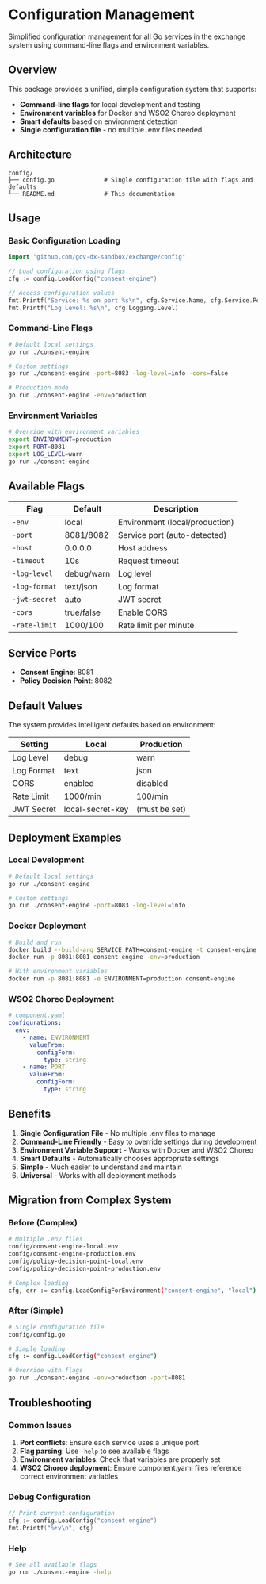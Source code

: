 # Configuration Management

Simplified configuration management for all Go services in the exchange system using command-line flags and environment variables.

## Overview

This package provides a unified, simple configuration system that supports:
- **Command-line flags** for local development and testing
- **Environment variables** for Docker and WSO2 Choreo deployment
- **Smart defaults** based on environment detection
- **Single configuration file** - no multiple .env files needed

## Architecture

```
config/
├── config.go              # Single configuration file with flags and defaults
└── README.md              # This documentation
```

## Usage

### Basic Configuration Loading

```go
import "github.com/gov-dx-sandbox/exchange/config"

// Load configuration using flags
cfg := config.LoadConfig("consent-engine")

// Access configuration values
fmt.Printf("Service: %s on port %s\n", cfg.Service.Name, cfg.Service.Port)
fmt.Printf("Log Level: %s\n", cfg.Logging.Level)
```

### Command-Line Flags

```bash
# Default local settings
go run ./consent-engine

# Custom settings
go run ./consent-engine -port=8083 -log-level=info -cors=false

# Production mode
go run ./consent-engine -env=production
```

### Environment Variables

```bash
# Override with environment variables
export ENVIRONMENT=production
export PORT=8081
export LOG_LEVEL=warn
go run ./consent-engine
```

## Available Flags

| Flag | Default | Description |
|------|---------|-------------|
| `-env` | local | Environment (local/production) |
| `-port` | 8081/8082 | Service port (auto-detected) |
| `-host` | 0.0.0.0 | Host address |
| `-timeout` | 10s | Request timeout |
| `-log-level` | debug/warn | Log level |
| `-log-format` | text/json | Log format |
| `-jwt-secret` | auto | JWT secret |
| `-cors` | true/false | Enable CORS |
| `-rate-limit` | 1000/100 | Rate limit per minute |

## Service Ports

- **Consent Engine**: 8081
- **Policy Decision Point**: 8082

## Default Values

The system provides intelligent defaults based on environment:

| Setting | Local | Production |
|---------|-------|------------|
| Log Level | debug | warn |
| Log Format | text | json |
| CORS | enabled | disabled |
| Rate Limit | 1000/min | 100/min |
| JWT Secret | local-secret-key | (must be set) |

## Deployment Examples

### Local Development
```bash
# Default local settings
go run ./consent-engine

# Custom settings
go run ./consent-engine -port=8083 -log-level=info
```

### Docker Deployment
```bash
# Build and run
docker build --build-arg SERVICE_PATH=consent-engine -t consent-engine .
docker run -p 8081:8081 consent-engine -env=production

# With environment variables
docker run -p 8081:8081 -e ENVIRONMENT=production consent-engine
```

### WSO2 Choreo Deployment
```yaml
# component.yaml
configurations:
  env:
    - name: ENVIRONMENT
      valueFrom:
        configForm:
          type: string
    - name: PORT
      valueFrom:
        configForm:
          type: string
```

## Benefits

1. **Single Configuration File** - No multiple .env files to manage
2. **Command-Line Friendly** - Easy to override settings during development
3. **Environment Variable Support** - Works with Docker and WSO2 Choreo
4. **Smart Defaults** - Automatically chooses appropriate settings
5. **Simple** - Much easier to understand and maintain
6. **Universal** - Works with all deployment methods

## Migration from Complex System

### Before (Complex)
```bash
# Multiple .env files
config/consent-engine-local.env
config/consent-engine-production.env
config/policy-decision-point-local.env
config/policy-decision-point-production.env

# Complex loading
cfg, err := config.LoadConfigForEnvironment("consent-engine", "local")
```

### After (Simple)
```bash
# Single configuration file
config/config.go

# Simple loading
cfg := config.LoadConfig("consent-engine")

# Override with flags
go run ./consent-engine -env=production -port=8081
```

## Troubleshooting

### Common Issues

1. **Port conflicts**: Ensure each service uses a unique port
2. **Flag parsing**: Use `-help` to see available flags
3. **Environment variables**: Check that variables are properly set
4. **WSO2 Choreo deployment**: Ensure component.yaml files reference correct environment variables

### Debug Configuration

```go
// Print current configuration
cfg := config.LoadConfig("consent-engine")
fmt.Printf("%+v\n", cfg)
```

### Help

```bash
# See all available flags
go run ./consent-engine -help
```